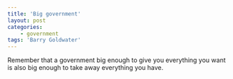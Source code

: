 ```yaml
---
title: 'Big government'
layout: post
categories:
    - government
tags: 'Barry Goldwater'
---
```


Remember that a government big enough to give you everything you want is also big enough to take away everything you have.